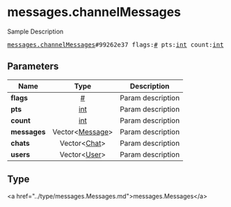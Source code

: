 # messages.channelMessages

Sample Description

<pre>
<a href="../constructor/messages.channelMessages.md">messages.channelMessages</a>#99262e37 flags:<a href="../type/#.md">#</a> pts:<a href="../type/int.md">int</a> count:<a href="../type/int.md">int</a> messages:Vector&lt;<a href="../type/Message.md">Message</a>&gt; chats:Vector&lt;<a href="../type/Chat.md">Chat</a>&gt; users:Vector&lt;<a href="../type/User.md">User</a>&gt; = <a href="../type/messages.Messages.md">messages.Messages</a>;
</pre>

## Parameters

| Name | Type | Description |
|------|:----:|-------------|
| **flags** | <a href="../type/#.md">#</a> | Param description |
| **pts** | <a href="../type/int.md">int</a> | Param description |
| **count** | <a href="../type/int.md">int</a> | Param description |
| **messages** | Vector&lt;<a href="../type/Message.md">Message</a>&gt; | Param description |
| **chats** | Vector&lt;<a href="../type/Chat.md">Chat</a>&gt; | Param description |
| **users** | Vector&lt;<a href="../type/User.md">User</a>&gt; | Param description |

## Type

&lt;a href=&#34;../type/messages.Messages.md&#34;&gt;messages.Messages&lt;/a&gt;
